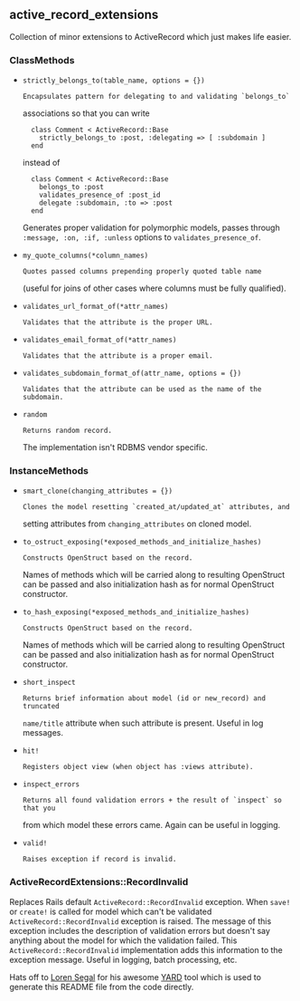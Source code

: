 ## active\_record\_extensions

Collection of minor extensions to ActiveRecord which just makes life easier.



### ClassMethods


* `strictly_belongs_to(table_name, options = {}) `

      Encapsulates pattern for delegating to and validating `belongs_to`
    associations so that you can write
    
        class Comment < ActiveRecord::Base
          strictly_belongs_to :post, :delegating => [ :subdomain ]
        end
    
    instead of
    
        class Comment < ActiveRecord::Base
          belongs_to :post
          validates_presence_of :post_id
          delegate :subdomain, :to => :post
        end
    
    Generates proper validation for polymorphic models, passes through
    `:message, :on, :if, :unless` options to `validates_presence_of`.

* `my_quote_columns(*column_names) `

      Quotes passed columns prepending properly quoted table name 
    (useful for joins of other cases where columns must be fully qualified).

* `validates_url_format_of(*attr_names) `

      Validates that the attribute is the proper URL.

* `validates_email_format_of(*attr_names) `

      Validates that the attribute is a proper email.

* `validates_subdomain_format_of(attr_name, options = {}) `

      Validates that the attribute can be used as the name of the subdomain.

* `random`

      Returns random record.
    The implementation isn't RDBMS vendor specific.


### InstanceMethods


* `smart_clone(changing_attributes = {}) `

      Clones the model resetting `created_at/updated_at` attributes, and
    setting attributes from `changing_attributes` on cloned model.

* `to_ostruct_exposing(*exposed_methods_and_initialize_hashes) `

      Constructs OpenStruct based on the record.
    Names of methods which will be carried along to resulting OpenStruct can be passed
    and also initialization hash as for normal OpenStruct constructor.

* `to_hash_exposing(*exposed_methods_and_initialize_hashes) `

      Constructs OpenStruct based on the record.
    Names of methods which will be carried along to resulting OpenStruct can be passed
    and also initialization hash as for normal OpenStruct constructor.

* `short_inspect`

      Returns brief information about model (id or new_record) and truncated
    `name/title` attribute when such attribute is present.
    Useful in log messages.

* `hit!`

      Registers object view (when object has :views attribute).

* `inspect_errors`

      Returns all found validation errors + the result of `inspect` so that you
    from which model these errors came. Again can be useful in logging.

* `valid!`

      Raises exception if record is invalid.


### ActiveRecordExtensions::RecordInvalid

Replaces Rails default `ActiveRecord::RecordInvalid` exception.
When `save!` or `create!` is called for model which can't be validated
`ActiveRecord::RecordInvalid` exception is raised.
The message of this exception includes the description of validation errors
but doesn't say anything about the model for which the validation failed.
This `ActiveRecord::RecordInvalid` implementation adds this information to
the exception message. Useful in logging, batch processing, etc.


Hats off to [Loren Segal](http://gnuu.org/) for his awesome
[YARD](http://yardoc.org/) tool which is used to generate this README file from
the code directly.

